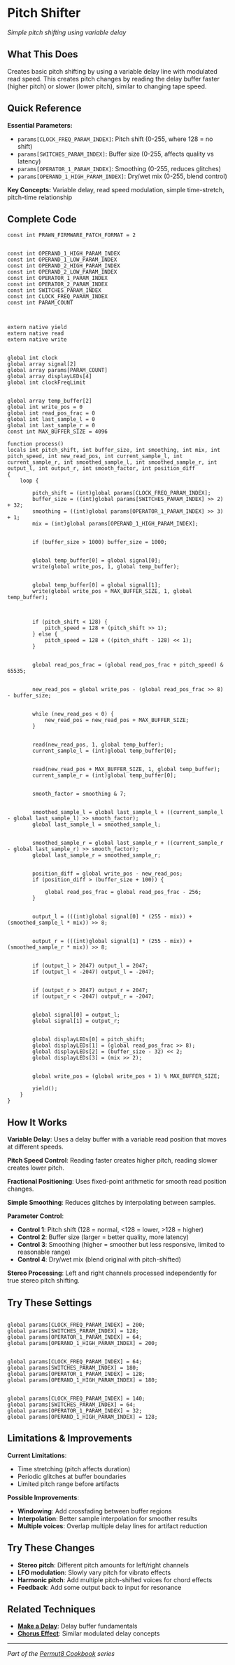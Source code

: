 # Pitch Shifter

*Simple pitch shifting using variable delay*

## What This Does

Creates basic pitch shifting by using a variable delay line with modulated read speed. This creates pitch changes by reading the delay buffer faster (higher pitch) or slower (lower pitch), similar to changing tape speed.

## Quick Reference

**Essential Parameters:**
- `params[CLOCK_FREQ_PARAM_INDEX]`: Pitch shift (0-255, where 128 = no shift)
- `params[SWITCHES_PARAM_INDEX]`: Buffer size (0-255, affects quality vs latency)
- `params[OPERATOR_1_PARAM_INDEX]`: Smoothing (0-255, reduces glitches)
- `params[OPERAND_1_HIGH_PARAM_INDEX]`: Dry/wet mix (0-255, blend control)

**Key Concepts:** Variable delay, read speed modulation, simple time-stretch, pitch-time relationship

## Complete Code

```impala
const int PRAWN_FIRMWARE_PATCH_FORMAT = 2


const int OPERAND_1_HIGH_PARAM_INDEX
const int OPERAND_1_LOW_PARAM_INDEX
const int OPERAND_2_HIGH_PARAM_INDEX
const int OPERAND_2_LOW_PARAM_INDEX
const int OPERATOR_1_PARAM_INDEX
const int OPERATOR_2_PARAM_INDEX
const int SWITCHES_PARAM_INDEX
const int CLOCK_FREQ_PARAM_INDEX
const int PARAM_COUNT



extern native yield
extern native read
extern native write


global int clock
global array signal[2]
global array params[PARAM_COUNT]
global array displayLEDs[4]
global int clockFreqLimit


global array temp_buffer[2]
global int write_pos = 0
global int read_pos_frac = 0
global int last_sample_l = 0
global int last_sample_r = 0
const int MAX_BUFFER_SIZE = 4096

function process()
locals int pitch_shift, int buffer_size, int smoothing, int mix, int pitch_speed, int new_read_pos, int current_sample_l, int current_sample_r, int smoothed_sample_l, int smoothed_sample_r, int output_l, int output_r, int smooth_factor, int position_diff
{
    loop {

        pitch_shift = (int)global params[CLOCK_FREQ_PARAM_INDEX];
        buffer_size = ((int)global params[SWITCHES_PARAM_INDEX] >> 2) + 32;
        smoothing = ((int)global params[OPERATOR_1_PARAM_INDEX] >> 3) + 1;
        mix = (int)global params[OPERAND_1_HIGH_PARAM_INDEX];
        

        if (buffer_size > 1000) buffer_size = 1000;
        

        global temp_buffer[0] = global signal[0];
        write(global write_pos, 1, global temp_buffer);
        

        global temp_buffer[0] = global signal[1];
        write(global write_pos + MAX_BUFFER_SIZE, 1, global temp_buffer);
        


        if (pitch_shift < 128) {
            pitch_speed = 128 + (pitch_shift >> 1);
        } else {
            pitch_speed = 128 + ((pitch_shift - 128) << 1);
        }
        

        global read_pos_frac = (global read_pos_frac + pitch_speed) & 65535;
        

        new_read_pos = global write_pos - (global read_pos_frac >> 8) - buffer_size;
        

        while (new_read_pos < 0) {
            new_read_pos = new_read_pos + MAX_BUFFER_SIZE;
        }
        

        read(new_read_pos, 1, global temp_buffer);
        current_sample_l = (int)global temp_buffer[0];
        

        read(new_read_pos + MAX_BUFFER_SIZE, 1, global temp_buffer);
        current_sample_r = (int)global temp_buffer[0];
        

        smooth_factor = smoothing & 7;
        

        smoothed_sample_l = global last_sample_l + ((current_sample_l - global last_sample_l) >> smooth_factor);
        global last_sample_l = smoothed_sample_l;
        

        smoothed_sample_r = global last_sample_r + ((current_sample_r - global last_sample_r) >> smooth_factor);
        global last_sample_r = smoothed_sample_r;
        

        position_diff = global write_pos - new_read_pos;
        if (position_diff > (buffer_size + 100)) {

            global read_pos_frac = global read_pos_frac - 256;
        }
        

        output_l = (((int)global signal[0] * (255 - mix)) + (smoothed_sample_l * mix)) >> 8;
        

        output_r = (((int)global signal[1] * (255 - mix)) + (smoothed_sample_r * mix)) >> 8;
        

        if (output_l > 2047) output_l = 2047;
        if (output_l < -2047) output_l = -2047;
        

        if (output_r > 2047) output_r = 2047;
        if (output_r < -2047) output_r = -2047;
        

        global signal[0] = output_l;
        global signal[1] = output_r;
        

        global displayLEDs[0] = pitch_shift;
        global displayLEDs[1] = (global read_pos_frac >> 8);
        global displayLEDs[2] = (buffer_size - 32) << 2;
        global displayLEDs[3] = (mix >> 2);
        

        global write_pos = (global write_pos + 1) % MAX_BUFFER_SIZE;
        
        yield();
    }
}

```

## How It Works

**Variable Delay**: Uses a delay buffer with a variable read position that moves at different speeds.

**Pitch Speed Control**: Reading faster creates higher pitch, reading slower creates lower pitch.

**Fractional Positioning**: Uses fixed-point arithmetic for smooth read position changes.

**Simple Smoothing**: Reduces glitches by interpolating between samples.

**Parameter Control**:
- **Control 1**: Pitch shift (128 = normal, <128 = lower, >128 = higher)
- **Control 2**: Buffer size (larger = better quality, more latency)  
- **Control 3**: Smoothing (higher = smoother but less responsive, limited to reasonable range)
- **Control 4**: Dry/wet mix (blend original with pitch-shifted)

**Stereo Processing**: Left and right channels processed independently for true stereo pitch shifting.

## Try These Settings

```impala

global params[CLOCK_FREQ_PARAM_INDEX] = 200;
global params[SWITCHES_PARAM_INDEX] = 128;
global params[OPERATOR_1_PARAM_INDEX] = 64;
global params[OPERAND_1_HIGH_PARAM_INDEX] = 200;


global params[CLOCK_FREQ_PARAM_INDEX] = 64;
global params[SWITCHES_PARAM_INDEX] = 180;
global params[OPERATOR_1_PARAM_INDEX] = 128;
global params[OPERAND_1_HIGH_PARAM_INDEX] = 180;


global params[CLOCK_FREQ_PARAM_INDEX] = 140;
global params[SWITCHES_PARAM_INDEX] = 64;
global params[OPERATOR_1_PARAM_INDEX] = 32;
global params[OPERAND_1_HIGH_PARAM_INDEX] = 128;
```

## Limitations & Improvements

**Current Limitations**:
- Time stretching (pitch affects duration)
- Periodic glitches at buffer boundaries
- Limited pitch range before artifacts

**Possible Improvements**:
- **Windowing**: Add crossfading between buffer regions
- **Interpolation**: Better sample interpolation for smoother results
- **Multiple voices**: Overlap multiple delay lines for artifact reduction

## Try These Changes

- **Stereo pitch**: Different pitch amounts for left/right channels
- **LFO modulation**: Slowly vary pitch for vibrato effects
- **Harmonic pitch**: Add multiple pitch-shifted voices for chord effects
- **Feedback**: Add some output back to input for resonance

## Related Techniques

- **[Make a Delay](make-a-delay.md)**: Delay buffer fundamentals
- **[Chorus Effect](chorus-effect.md)**: Similar modulated delay concepts

---
*Part of the [Permut8 Cookbook](../index.md) series*